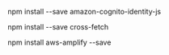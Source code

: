 npm install --save amazon-cognito-identity-js





npm install --save cross-fetch


npm install aws-amplify --save